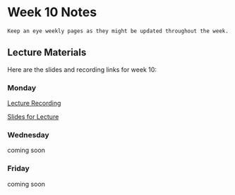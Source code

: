 Week 10 Notes
============================

```{note}
Keep an eye weekly pages as they might be updated throughout the week.
```

## Lecture Materials

Here are the slides and recording links for week 10:

### Monday
[Lecture Recording]()

<a href="../resources/03_13_23-future_of_software_UI.pdf" >Slides for Lecture</a>

### Wednesday

coming soon

### Friday

coming soon
